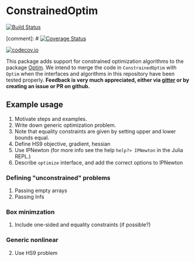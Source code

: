 # ConstrainedOptim

[![Build Status](https://travis-ci.org/JuliaNLSolvers/ConstrainedOptim.jl.svg?branch=master)](https://travis-ci.org/JuliaNLSolvers/ConstrainedOptim.jl)

[comment]: # [![Coverage Status](https://coveralls.io/repos/JuliaNLSolvers/ConstrainedOptim.jl/badge.svg?branch=master&service=github)](https://coveralls.io/github/JuliaNLSolvers/ConstrainedOptim.jl?branch=master)

[![codecov.io](http://codecov.io/github/JuliaNLSolvers/ConstrainedOptim.jl/coverage.svg?branch=master)](http://codecov.io/github/JuliaNLSolvers/ConstrainedOptim.jl?branch=master)

This package adds support for constrained optimization algorithms
to the package [Optim](https://github.com/JuliaNLSolvers/Optim.jl).
We intend to merge the code in `ConstrainedOptim` with `Optim` when
the interfaces and algorithms in this repository have been tested properly.
**Feedback is very much appreciated, either via [gitter](https://gitter.im/JuliaNLSolvers/Lobby)
or by creating an issue or PR on github.**

## Example usage

1. Motivate steps and examples.
2. Write down generic optimization problem.
3. Note that equality constraints are given by setting upper and lower bounds equal.
2. Define HS9 objective, gradient, hessian
5. Use IPNewton (for more info see the help `help?> IPNewton` in the Julia REPL.)
6. Describe `optimize` interface, and add the correct options to IPNewton

### Defining "unconstrained" problems

1. Passing empty arrays
2. Passing Infs

### Box minimzation

1. Include one-sided and equality constraints (if possible?)

### Generic nonlinear

2. Use HS9 problem
